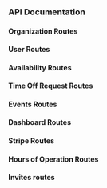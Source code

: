 ### API Documentation

#### Organization Routes

#### User Routes

#### Availability Routes

#### Time Off Request Routes

#### Events Routes

#### Dashboard Routes

#### Stripe Routes

#### Hours of Operation Routes

#### Invites routes

